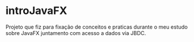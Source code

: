 # introJavaFX
Projeto que fiz para fixação de conceitos e praticas durante o meu estudo sobre JavaFX juntamento com acesso a dados via JBDC.
